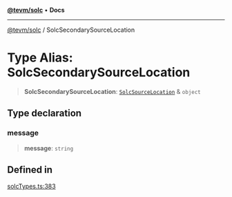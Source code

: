 [**@tevm/solc**](../README.md) • **Docs**

***

[@tevm/solc](../globals.md) / SolcSecondarySourceLocation

# Type Alias: SolcSecondarySourceLocation

> **SolcSecondarySourceLocation**: [`SolcSourceLocation`](SolcSourceLocation.md) & `object`

## Type declaration

### message

> **message**: `string`

## Defined in

[solcTypes.ts:383](https://github.com/qbzzt/tevm-monorepo/blob/main/bundler-packages/solc/src/solcTypes.ts#L383)
